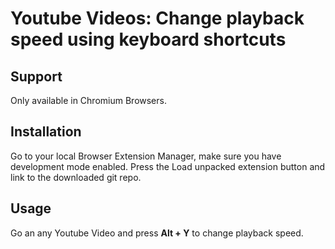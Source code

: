 # Youtube Videos: Change playback speed using keyboard shortcuts

## Support

Only available in Chromium Browsers.

## Installation
Go to your local Browser Extension Manager, make sure you have development mode enabled. 
Press the Load unpacked extension button and link to the downloaded git repo. 


## Usage
Go an any Youtube Video and press **Alt + Y** to change playback speed.
